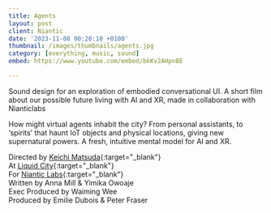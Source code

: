 ```yaml
---
title: Agents
layout: post
client: Niantic
date: '2023-11-08 00:20:10 +0100'
thumbnail: /images/thumbnails/agents.jpg
category: [everything, music, sound]
embed: https://www.youtube.com/embed/bkKv2AHpn8E

---
```


Sound design for an exploration of embodied conversational UI. A short film about our possible future living with AI and XR, made in collaboration with Nianticlabs
						
How might virtual agents inhabit the city? From personal assistants, to ‘spirits’ that haunt IoT objects and physical locations, giving new supernatural powers. A fresh, intuitive mental model for AI and XR. 
					

Directed by [Keichi Matsuda](http://km.cx/){:target="_blank"}<br>
At [Liquid City](https://liquid.city){:target="_blank"}<br>
For [Niantic Labs](https://nianticlabs.com/?hl=en){:target="_blank"}<br>
Written by Anna Mill & Yimika Owoaje  
Exec Produced by Waiming Wee  
Produced by Emilie Dubois & Peter Fraser  